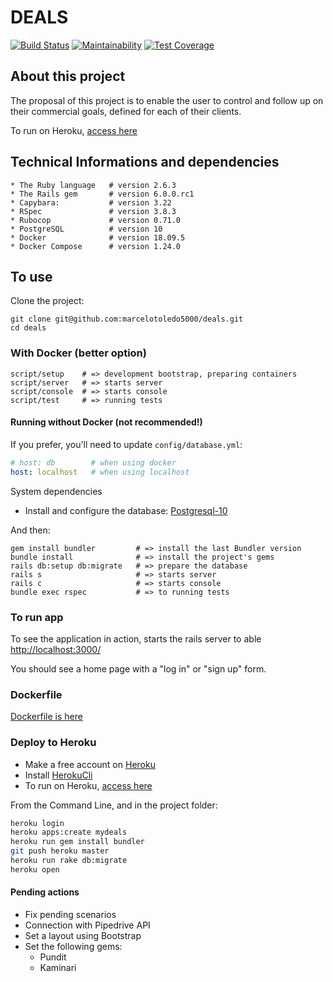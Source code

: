 # **DEALS**

[![Build Status](https://api.travis-ci.com/marcelotoledo5000/deals.svg?branch=master)](https://travis-ci.com/marcelotoledo5000/deals.svg?branch=master)
[![Maintainability](https://api.codeclimate.com/v1/badges/ee89b0339d22fa938cd5/maintainability)](https://codeclimate.com/github/marcelotoledo5000/deals/maintainability)
[![Test Coverage](https://api.codeclimate.com/v1/badges/ee89b0339d22fa938cd5/test_coverage)](https://codeclimate.com/github/marcelotoledo5000/deals/test_coverage)

## About this project

The proposal of this project is to enable the user to control and follow up on their commercial goals, defined for each of their clients.

To run on Heroku, [access here](https://mydeals.herokuapp.com/)

## Technical Informations and dependencies

``` code
* The Ruby language   # version 2.6.3
* The Rails gem       # version 6.0.0.rc1
* Capybara:           # version 3.22
* RSpec               # version 3.8.3
* Rubocop             # version 0.71.0
* PostgreSQL          # version 10
* Docker              # version 18.09.5
* Docker Compose      # version 1.24.0
```

## To use

Clone the project:

``` Shell
git clone git@github.com:marcelotoledo5000/deals.git
cd deals
```

### With Docker (better option)

``` Shell
script/setup    # => development bootstrap, preparing containers
script/server   # => starts server
script/console  # => starts console
script/test     # => running tests
```

#### Running without Docker (not recommended!)

If you prefer, you'll need to update `config/database.yml`:

``` Yaml
# host: db        # when using docker
host: localhost   # when using localhost
```

System dependencies

* Install and configure the database: [Postgresql-10](https://www.postgresql.org/download/)

And then:

``` Shell
gem install bundler         # => install the last Bundler version
bundle install              # => install the project's gems
rails db:setup db:migrate   # => prepare the database
rails s                     # => starts server
rails c                     # => starts console
bundle exec rspec           # => to running tests
```

### To run app

To see the application in action, starts the rails server to able [http://localhost:3000/](http://localhost:3000.)

You should see a home page with a "log in" or "sign up" form.

### Dockerfile

[Dockerfile is here](https://github.com/marcelotoledo5000/Dockerfiles)

### Deploy to Heroku

* Make a free account on [Heroku](https://www.heroku.com/)
* Install [HerokuCli](https://devcenter.heroku.com/articles/heroku-cli)
* To run on Heroku, [access here](https://mydeals.herokuapp.com/)

From the Command Line, and in the project folder:

``` bash
heroku login
heroku apps:create mydeals
heroku run gem install bundler
git push heroku master
heroku run rake db:migrate
heroku open
```

#### Pending actions

* Fix pending scenarios
* Connection with Pipedrive API
* Set a layout using Bootstrap
* Set the following gems:
  * Pundit
  * Kaminari
